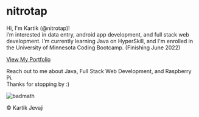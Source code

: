<!---
nitrotap/nitrotap is a ✨ special ✨ repository because its `README.md` (this file) appears on your GitHub profile.
You can click the Preview link to take a look at your changes.
- 💞️ I’m looking to collaborate on ...
  --->

# nitrotap

Hi, I'm Kartik (@nitrotap)!   
I’m interested in data entry, android app development, and full stack web development. I’m currently learning Java on HyperSkill, and I'm enrolled in the University of Minnesota Coding Bootcamp. (Finishing June 2022)

[View My Portfolio](https://nitrotap.github.io/nitrotap/)

Reach out to me about Java, Full Stack Web Development, and Raspberry Pi.   
Thanks for stopping by :)

![badmath](https://img.shields.io/github/languages/top/nitrotap/nitrotap)



&copy; Kartik Jevaji